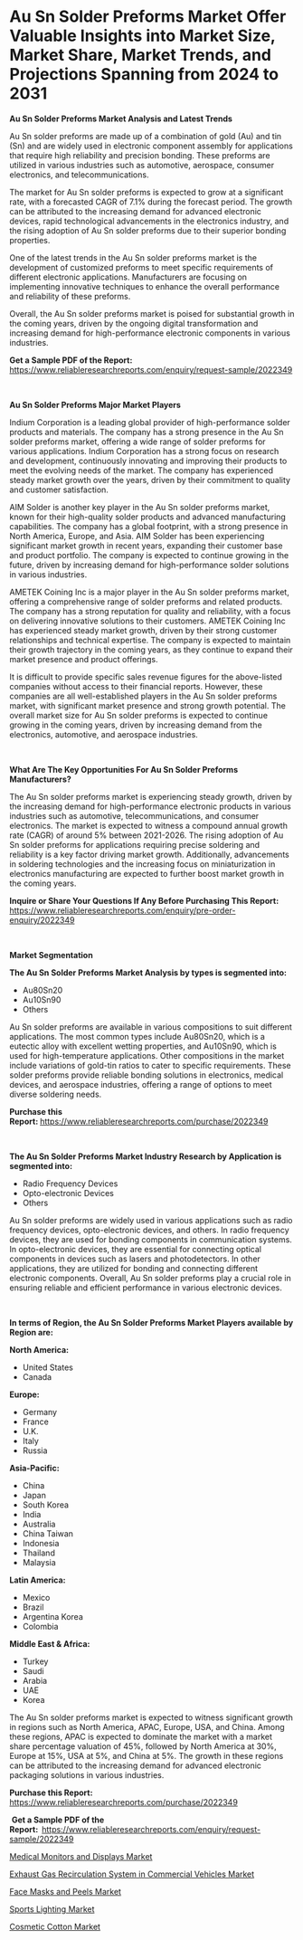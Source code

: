 <p><h1>Au Sn Solder Preforms Market Offer Valuable Insights into Market Size, Market Share, Market Trends, and Projections Spanning from 2024 to 2031</h1></p><p><strong>Au Sn Solder Preforms Market Analysis and Latest Trends</strong></p>
<p><p>Au Sn solder preforms are made up of a combination of gold (Au) and tin (Sn) and are widely used in electronic component assembly for applications that require high reliability and precision bonding. These preforms are utilized in various industries such as automotive, aerospace, consumer electronics, and telecommunications.</p><p>The market for Au Sn solder preforms is expected to grow at a significant rate, with a forecasted CAGR of 7.1% during the forecast period. The growth can be attributed to the increasing demand for advanced electronic devices, rapid technological advancements in the electronics industry, and the rising adoption of Au Sn solder preforms due to their superior bonding properties.</p><p>One of the latest trends in the Au Sn solder preforms market is the development of customized preforms to meet specific requirements of different electronic applications. Manufacturers are focusing on implementing innovative techniques to enhance the overall performance and reliability of these preforms.</p><p>Overall, the Au Sn solder preforms market is poised for substantial growth in the coming years, driven by the ongoing digital transformation and increasing demand for high-performance electronic components in various industries.</p></p>
<p><strong>Get a Sample PDF of the Report:&nbsp;</strong> <a href="https://www.reliableresearchreports.com/enquiry/request-sample/2022349">https://www.reliableresearchreports.com/enquiry/request-sample/2022349</a></p>
<p>&nbsp;</p>
<p><strong>Au Sn Solder Preforms Major Market Players</strong></p>
<p><p>Indium Corporation is a leading global provider of high-performance solder products and materials. The company has a strong presence in the Au Sn solder preforms market, offering a wide range of solder preforms for various applications. Indium Corporation has a strong focus on research and development, continuously innovating and improving their products to meet the evolving needs of the market. The company has experienced steady market growth over the years, driven by their commitment to quality and customer satisfaction.</p><p>AIM Solder is another key player in the Au Sn solder preforms market, known for their high-quality solder products and advanced manufacturing capabilities. The company has a global footprint, with a strong presence in North America, Europe, and Asia. AIM Solder has been experiencing significant market growth in recent years, expanding their customer base and product portfolio. The company is expected to continue growing in the future, driven by increasing demand for high-performance solder solutions in various industries.</p><p>AMETEK Coining Inc is a major player in the Au Sn solder preforms market, offering a comprehensive range of solder preforms and related products. The company has a strong reputation for quality and reliability, with a focus on delivering innovative solutions to their customers. AMETEK Coining Inc has experienced steady market growth, driven by their strong customer relationships and technical expertise. The company is expected to maintain their growth trajectory in the coming years, as they continue to expand their market presence and product offerings.</p><p>It is difficult to provide specific sales revenue figures for the above-listed companies without access to their financial reports. However, these companies are all well-established players in the Au Sn solder preforms market, with significant market presence and strong growth potential. The overall market size for Au Sn solder preforms is expected to continue growing in the coming years, driven by increasing demand from the electronics, automotive, and aerospace industries.</p></p>
<p>&nbsp;</p>
<p><strong>What Are The Key Opportunities For Au Sn Solder Preforms Manufacturers?</strong></p>
<p><p>The Au Sn solder preforms market is experiencing steady growth, driven by the increasing demand for high-performance electronic products in various industries such as automotive, telecommunications, and consumer electronics. The market is expected to witness a compound annual growth rate (CAGR) of around 5% between 2021-2026. The rising adoption of Au Sn solder preforms for applications requiring precise soldering and reliability is a key factor driving market growth. Additionally, advancements in soldering technologies and the increasing focus on miniaturization in electronics manufacturing are expected to further boost market growth in the coming years.</p></p>
<p><strong>Inquire or Share Your Questions If Any Before Purchasing This Report:</strong> <a href="https://www.reliableresearchreports.com/enquiry/pre-order-enquiry/2022349">https://www.reliableresearchreports.com/enquiry/pre-order-enquiry/2022349</a></p>
<p>&nbsp;</p>
<p><strong>Market Segmentation</strong></p>
<p><strong>The Au Sn Solder Preforms Market Analysis by types is segmented into:</strong></p>
<p><ul><li>Au80Sn20</li><li>Au10Sn90</li><li>Others</li></ul></p>
<p><p>Au Sn solder preforms are available in various compositions to suit different applications. The most common types include Au80Sn20, which is a eutectic alloy with excellent wetting properties, and Au10Sn90, which is used for high-temperature applications. Other compositions in the market include variations of gold-tin ratios to cater to specific requirements. These solder preforms provide reliable bonding solutions in electronics, medical devices, and aerospace industries, offering a range of options to meet diverse soldering needs.</p></p>
<p><strong>Purchase this Report:&nbsp;</strong><a href="https://www.reliableresearchreports.com/purchase/2022349">https://www.reliableresearchreports.com/purchase/2022349</a></p>
<p>&nbsp;</p>
<p><strong>The Au Sn Solder Preforms Market Industry Research by Application is segmented into:</strong></p>
<p><ul><li>Radio Frequency Devices</li><li>Opto-electronic Devices</li><li>Others</li></ul></p>
<p><p>Au Sn solder preforms are widely used in various applications such as radio frequency devices, opto-electronic devices, and others. In radio frequency devices, they are used for bonding components in communication systems. In opto-electronic devices, they are essential for connecting optical components in devices such as lasers and photodetectors. In other applications, they are utilized for bonding and connecting different electronic components. Overall, Au Sn solder preforms play a crucial role in ensuring reliable and efficient performance in various electronic devices.</p></p>
<p>&nbsp;</p>
<p><strong>In terms of Region, the Au Sn Solder Preforms Market Players available by Region are:</strong></p>
<p>
    <p> <strong> North America: </strong>
        <ul>
            <li>United States</li>
            <li>Canada</li>
        </ul>
        </p> 
    <p> <strong> Europe: </strong>
        <ul>
            <li>Germany</li>
            <li>France</li>
            <li>U.K.</li>
            <li>Italy</li>
            <li>Russia</li>
        </ul>
        </p> 
    <p> <strong> Asia-Pacific: </strong>
        <ul>
            <li>China</li>
            <li>Japan</li>
            <li>South Korea</li>
            <li>India</li>
            <li>Australia</li>
            <li>China Taiwan</li>
            <li>Indonesia</li>
            <li>Thailand</li>
            <li>Malaysia</li>
        </ul>
        </p> 
    <p> <strong> Latin America: </strong>
        <ul>
            <li>Mexico</li>
            <li>Brazil</li>
            <li>Argentina Korea</li>
            <li>Colombia</li>
        </ul>
        </p> 
    <p> <strong> Middle East & Africa: </strong>
        <ul>
            <li>Turkey</li>
            <li>Saudi</li>
            <li>Arabia</li>
            <li>UAE</li>
            <li>Korea</li>
        </ul>
    </p>
    </p>
<p><p>The Au Sn solder preforms market is expected to witness significant growth in regions such as North America, APAC, Europe, USA, and China. Among these regions, APAC is expected to dominate the market with a market share percentage valuation of 45%, followed by North America at 30%, Europe at 15%, USA at 5%, and China at 5%. The growth in these regions can be attributed to the increasing demand for advanced electronic packaging solutions in various industries.</p></p>
<p><strong>Purchase this Report: </strong><a href="https://www.reliableresearchreports.com/purchase/2022349">https://www.reliableresearchreports.com/purchase/2022349</a></p>
<p>&nbsp;<strong>Get a Sample PDF of the Report:&nbsp;&nbsp;</strong><a href="https://www.reliableresearchreports.com/enquiry/request-sample/2022349">https://www.reliableresearchreports.com/enquiry/request-sample/2022349</a></p>
<p><strong></strong></p>
<p><p><a href="https://github.com/edytherolanlouisejk1miz0wig/Market-Research-Report-List-1/blob/main/medical-monitors-and-displays-market.md">Medical Monitors and Displays Market</a></p><p><a href="https://view.publitas.com/reportprime-1/exhaust-gas-recirculation-system-in-commercial-vehicles-market-size-market-trends-and-growth-outlook-forecasted-for-period-from-2024-to-2031/">Exhaust Gas Recirculation System in Commercial Vehicles Market</a></p><p><a href="https://view.publitas.com/reportprime-1/face-masks-and-peels-market-size-2024-2031-global-industrial-analysis-key-geographical-regions-market-share-top-key-players-product-types-and-forecast-research-report/">Face Masks and Peels Market</a></p><p><a href="https://five-trouble-98a.notion.site/Sports-Lighting-Market-Analysis-Examines-its-Scope-on-Growth-Opportunities-and-Forecasted-Trends-Sp-7aed540bf53947929cf04cb94cf940b1">Sports Lighting Market</a></p><p><a href="https://ivy-potential-64b.notion.site/Cosmetic-Cotton-Market-Research-Report-Reveals-The-Latest-Trends-And-Opportunities-of-this-Market-fo-647d4421664e4197a9121c37798e8ec9">Cosmetic Cotton Market</a></p></p>